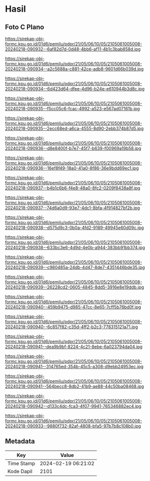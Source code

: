 # Hasil

## Foto C Plano

https://sirekap-obj-formc.kpu.go.id/01d6/pemilu/pdpr/21/05/06/10/05/2105061005008-20240218-090932--6af82d7d-0d48-4bb6-af11-4b1c3bab858d.jpg

https://sirekap-obj-formc.kpu.go.id/01d6/pemilu/pdpr/21/05/06/10/05/2105061005008-20240218-090934--a2c5688a-c881-42ce-adb8-9601d66b039d.jpg

https://sirekap-obj-formc.kpu.go.id/01d6/pemilu/pdpr/21/05/06/10/05/2105061005008-20240218-090934--6d423d64-dfee-4d96-b24e-e610944b3d8c.jpg

https://sirekap-obj-formc.kpu.go.id/01d6/pemilu/pdpr/21/05/06/10/05/2105061005008-20240218-090935--f5cc05c6-fcac-4992-a523-e567ad07161b.jpg

https://sirekap-obj-formc.kpu.go.id/01d6/pemilu/pdpr/21/05/06/10/05/2105061005008-20240218-090935--2ecc68ed-a6ca-4555-8d90-2ebb374b87d5.jpg

https://sirekap-obj-formc.kpu.go.id/01d6/pemilu/pdpr/21/05/06/10/05/2105061005008-20240218-090936--d8e8400f-b7e7-45f7-b639-f00969a19b58.jpg

https://sirekap-obj-formc.kpu.go.id/01d6/pemilu/pdpr/21/05/06/10/05/2105061005008-20240218-090936--16ef8f49-18a0-41a0-8f86-36e9bdd69ec1.jpg

https://sirekap-obj-formc.kpu.go.id/01d6/pemilu/pdpr/21/05/06/10/05/2105061005008-20240218-090937--b4b1c6b6-f4e8-48a0-8fc2-0209f8438a8f.jpg

https://sirekap-obj-formc.kpu.go.id/01d6/pemilu/pdpr/21/05/06/10/05/2105061005008-20240218-090937--74d6a0d9-93e7-4dc1-8bfa-4f914827bf2b.jpg

https://sirekap-obj-formc.kpu.go.id/01d6/pemilu/pdpr/21/05/06/10/05/2105061005008-20240218-090938--d575d9c3-0b0a-4fd2-9189-49945e60d09c.jpg

https://sirekap-obj-formc.kpu.go.id/01d6/pemilu/pdpr/21/05/06/10/05/2105061005008-20240218-090938--633bc3e6-4d9d-4e0b-a944-383bb91bb374.jpg

https://sirekap-obj-formc.kpu.go.id/01d6/pemilu/pdpr/21/05/06/10/05/2105061005008-20240218-090939--c980485a-24db-4d47-8de7-4351446bde35.jpg

https://sirekap-obj-formc.kpu.go.id/01d6/pemilu/pdpr/21/05/06/10/05/2105061005008-20240218-090939--26228cd2-0605-4845-8dd5-3916e8e19ddb.jpg

https://sirekap-obj-formc.kpu.go.id/01d6/pemilu/pdpr/21/05/06/10/05/2105061005008-20240218-090940--459b9475-d985-47cc-8e65-7cff5b76bd0f.jpg

https://sirekap-obj-formc.kpu.go.id/01d6/pemilu/pdpr/21/05/06/10/05/2105061005008-20240218-090940--6c857f82-c35d-4ff2-b2c3-778315121a71.jpg

https://sirekap-obj-formc.kpu.go.id/01d6/pemilu/pdpr/21/05/06/10/05/2105061005008-20240218-090941--dea9b9bf-8224-4c21-8ebe-6a023794da04.jpg

https://sirekap-obj-formc.kpu.go.id/01d6/pemilu/pdpr/21/05/06/10/05/2105061005008-20240218-090941--314765ed-354b-45c5-a308-d9ebb24953ec.jpg

https://sirekap-obj-formc.kpu.go.id/01d6/pemilu/pdpr/21/05/06/10/05/2105061005008-20240218-090941--564becc8-8db2-41b9-ae88-44c50ba08468.jpg

https://sirekap-obj-formc.kpu.go.id/01d6/pemilu/pdpr/21/05/06/10/05/2105061005008-20240218-090942--d133c4dc-fca3-4f07-9941-765346882ec4.jpg

https://sirekap-obj-formc.kpu.go.id/01d6/pemilu/pdpr/21/05/06/10/05/2105061005008-20240218-090933--9880f732-82af-4808-bfa5-97b7b8c108b0.jpg


## Metadata

| Key        | Value               |
| ---------- | ------------------- |
| Time Stamp | 2024-02-19 06:21:02 |
| Kode Dapil | 2101                |




